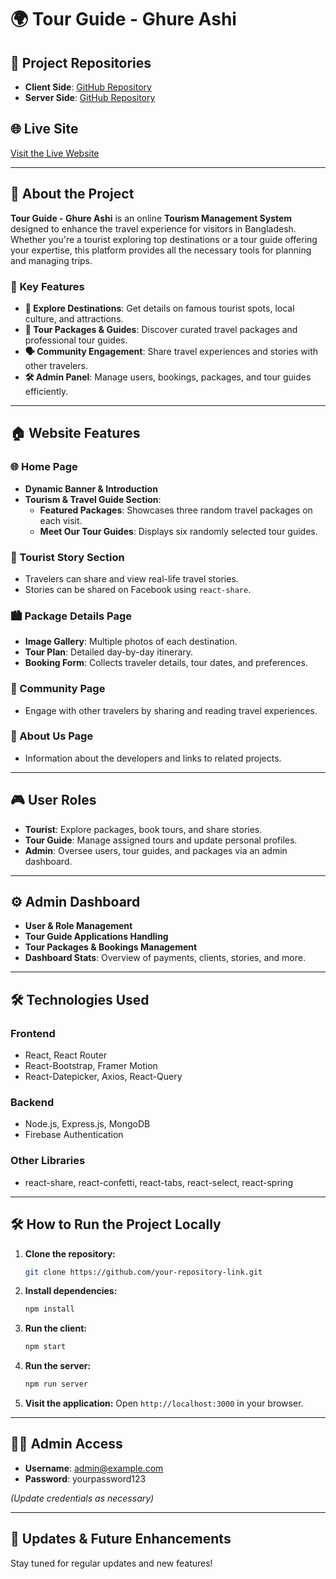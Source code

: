 # 🌍 Tour Guide - Ghure Ashi

## 🚀 Project Repositories
- **Client Side**: [GitHub Repository](https://github.com/mehediNabil24/tourGuide)
- **Server Side**: [GitHub Repository](https://github.com/mehediNabil24/tourGuide-server-site)

## 🌐 Live Site
[Visit the Live Website](https://tourism-client-site-5591a.web.app/)

---

## 🎯 About the Project
**Tour Guide - Ghure Ashi** is an online **Tourism Management System** designed to enhance the travel experience for visitors in Bangladesh. Whether you're a tourist exploring top destinations or a tour guide offering your expertise, this platform provides all the necessary tools for planning and managing trips.

### 🔑 Key Features
- **📍 Explore Destinations**: Get details on famous tourist spots, local culture, and attractions.
- **🧳 Tour Packages & Guides**: Discover curated travel packages and professional tour guides.
- **🗣️ Community Engagement**: Share travel experiences and stories with other travelers.
- **🛠️ Admin Panel**: Manage users, bookings, packages, and tour guides efficiently.

---

## 🏠 Website Features

### 🌐 Home Page
- **Dynamic Banner & Introduction**
- **Tourism & Travel Guide Section**:
  - **Featured Packages**: Showcases three random travel packages on each visit.
  - **Meet Our Tour Guides**: Displays six randomly selected tour guides.

### 💬 Tourist Story Section
- Travelers can share and view real-life travel stories.
- Stories can be shared on Facebook using `react-share`.

### 🏙️ Package Details Page
- **Image Gallery**: Multiple photos of each destination.
- **Tour Plan**: Detailed day-by-day itinerary.
- **Booking Form**: Collects traveler details, tour dates, and preferences.

### 👥 Community Page
- Engage with other travelers by sharing and reading travel experiences.

### 📖 About Us Page
- Information about the developers and links to related projects.

---

## 🎮 User Roles
- **Tourist**: Explore packages, book tours, and share stories.
- **Tour Guide**: Manage assigned tours and update personal profiles.
- **Admin**: Oversee users, tour guides, and packages via an admin dashboard.

---

## ⚙️ Admin Dashboard
- **User & Role Management**
- **Tour Guide Applications Handling**
- **Tour Packages & Bookings Management**
- **Dashboard Stats**: Overview of payments, clients, stories, and more.

---

## 🛠️ Technologies Used

### **Frontend**
- React, React Router
- React-Bootstrap, Framer Motion
- React-Datepicker, Axios, React-Query

### **Backend**
- Node.js, Express.js, MongoDB
- Firebase Authentication

### **Other Libraries**
- react-share, react-confetti, react-tabs, react-select, react-spring

---

## 🛠️ How to Run the Project Locally

1. **Clone the repository:**
   ```bash
   git clone https://github.com/your-repository-link.git
   ```

2. **Install dependencies:**
   ```bash
   npm install
   ```

3. **Run the client:**
   ```bash
   npm start
   ```

4. **Run the server:**
   ```bash
   npm run server
   ```

5. **Visit the application:**
   Open `http://localhost:3000` in your browser.

---

## 👨‍💻 Admin Access
- **Username**: admin@example.com
- **Password**: yourpassword123

_(Update credentials as necessary)_

---

## 📢 Updates & Future Enhancements
Stay tuned for regular updates and new features!

